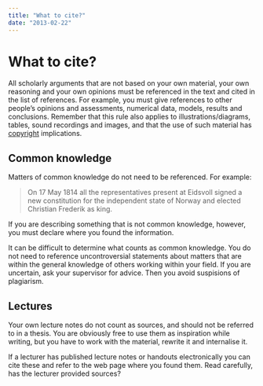 ```yaml
---
title: "What to cite?"
date: "2013-02-22"
---
```


# What to cite?

All scholarly arguments that are not based on your own material, your own reasoning and your own opinions must be referenced in the text and cited in the list of references. For example, you must give references to other people’s opinions and assessments, numerical data, models, results and conclusions. Remember that this rule also applies to illustrations/diagrams, tables, sound recordings and images, and that the use of such material has [copyright](/en/sources-and-references/why-cite-sources/intellectual-property-rights/ "Intellectual property rights") implications.

## Common knowledge

Matters of common knowledge do not need to be referenced. For example:

> On 17 May 1814 all the representatives present at Eidsvoll signed a new constitution for the independent state of Norway and elected Christian Frederik as king.

If you are describing something that is not common knowledge, however, you must declare where you found the information.

It can be difficult to determine what counts as common knowledge. You do not need to reference uncontroversial statements about matters that are within the general knowledge of others working within your field. If you are uncertain, ask your supervisor for advice. Then you avoid suspisions of plagiarism.

## Lectures

Your own lecture notes do not count as sources, and should not be referred to in a thesis. You are obviously free to use them as inspiration while writing, but you have to work with the material, rewrite it and internalise it.

If a lecturer has published lecture notes or handouts electronically you can cite these and refer to the web page where you found them. Read carefully, has the lecturer provided sources?
